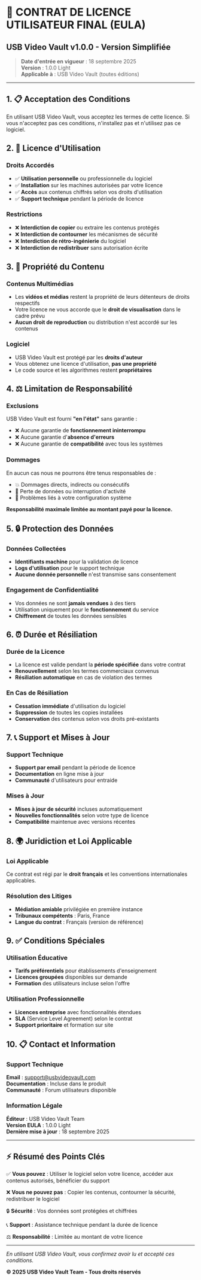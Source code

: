 # 📜 CONTRAT DE LICENCE UTILISATEUR FINAL (EULA)
## USB Video Vault v1.0.0 - Version Simplifiée

> **Date d'entrée en vigueur** : 18 septembre 2025  
> **Version** : 1.0.0 Light  
> **Applicable à** : USB Video Vault (toutes éditions)

---

## 1. 📋 Acceptation des Conditions

En utilisant USB Video Vault, vous acceptez les termes de cette licence. Si vous n'acceptez pas ces conditions, n'installez pas et n'utilisez pas ce logiciel.

## 2. 🔐 Licence d'Utilisation

### Droits Accordés
- ✅ **Utilisation personnelle** ou professionnelle du logiciel
- ✅ **Installation** sur les machines autorisées par votre licence
- ✅ **Accès** aux contenus chiffrés selon vos droits d'utilisation
- ✅ **Support technique** pendant la période de licence

### Restrictions
- ❌ **Interdiction de copier** ou extraire les contenus protégés
- ❌ **Interdiction de contourner** les mécanismes de sécurité
- ❌ **Interdiction de rétro-ingénierie** du logiciel
- ❌ **Interdiction de redistribuer** sans autorisation écrite

## 3. 🎥 Propriété du Contenu

### Contenus Multimédias
- Les **vidéos et médias** restent la propriété de leurs détenteurs de droits respectifs
- Votre licence ne vous accorde que le **droit de visualisation** dans le cadre prévu
- **Aucun droit de reproduction** ou distribution n'est accordé sur les contenus

### Logiciel
- USB Video Vault est protégé par les **droits d'auteur**
- Vous obtenez une licence d'utilisation, **pas une propriété**
- Le code source et les algorithmes restent **propriétaires**

## 4. ⚖️ Limitation de Responsabilité

### Exclusions
USB Video Vault est fourni **"en l'état"** sans garantie :
- ❌ Aucune garantie de **fonctionnement ininterrompu**
- ❌ Aucune garantie d'**absence d'erreurs**
- ❌ Aucune garantie de **compatibilité** avec tous les systèmes

### Dommages
En aucun cas nous ne pourrons être tenus responsables de :
- 💥 Dommages directs, indirects ou consécutifs
- 💾 Perte de données ou interruption d'activité
- 🔧 Problèmes liés à votre configuration système

**Responsabilité maximale limitée au montant payé pour la licence.**

## 5. 🔒 Protection des Données

### Données Collectées
- **Identifiants machine** pour la validation de licence
- **Logs d'utilisation** pour le support technique
- **Aucune donnée personnelle** n'est transmise sans consentement

### Engagement de Confidentialité
- Vos données ne sont **jamais vendues** à des tiers
- Utilisation uniquement pour le **fonctionnement** du service
- **Chiffrement** de toutes les données sensibles

## 6. ⏰ Durée et Résiliation

### Durée de la Licence
- La licence est valide pendant la **période spécifiée** dans votre contrat
- **Renouvellement** selon les termes commerciaux convenus
- **Résiliation automatique** en cas de violation des termes

### En Cas de Résiliation
- **Cessation immédiate** d'utilisation du logiciel
- **Suppression** de toutes les copies installées
- **Conservation** des contenus selon vos droits pré-existants

## 7. 📞 Support et Mises à Jour

### Support Technique
- **Support par email** pendant la période de licence
- **Documentation** en ligne mise à jour
- **Communauté** d'utilisateurs pour entraide

### Mises à Jour
- **Mises à jour de sécurité** incluses automatiquement
- **Nouvelles fonctionnalités** selon votre type de licence
- **Compatibilité** maintenue avec versions récentes

## 8. 🌍 Juridiction et Loi Applicable

### Loi Applicable
Ce contrat est régi par le **droit français** et les conventions internationales applicables.

### Résolution des Litiges
- **Médiation amiable** privilégiée en première instance
- **Tribunaux compétents** : Paris, France
- **Langue du contrat** : Français (version de référence)

## 9. ✅ Conditions Spéciales

### Utilisation Éducative
- **Tarifs préférentiels** pour établissements d'enseignement
- **Licences groupées** disponibles sur demande
- **Formation** des utilisateurs incluse selon l'offre

### Utilisation Professionnelle
- **Licences entreprise** avec fonctionnalités étendues
- **SLA** (Service Level Agreement) selon le contrat
- **Support prioritaire** et formation sur site

## 10. 📋 Contact et Information

### Support Technique
**Email** : support@usbvideovault.com  
**Documentation** : Incluse dans le produit  
**Communauté** : Forum utilisateurs disponible

### Information Légale
**Éditeur** : USB Video Vault Team  
**Version EULA** : 1.0.0 Light  
**Dernière mise à jour** : 18 septembre 2025

---

## ⚡ Résumé des Points Clés

✅ **Vous pouvez** : Utiliser le logiciel selon votre licence, accéder aux contenus autorisés, bénéficier du support

❌ **Vous ne pouvez pas** : Copier les contenus, contourner la sécurité, redistribuer le logiciel

🔒 **Sécurité** : Vos données sont protégées et chiffrées

📞 **Support** : Assistance technique pendant la durée de licence

⚖️ **Responsabilité** : Limitée au montant de votre licence

---

*En utilisant USB Video Vault, vous confirmez avoir lu et accepté ces conditions.*

**© 2025 USB Video Vault Team - Tous droits réservés**